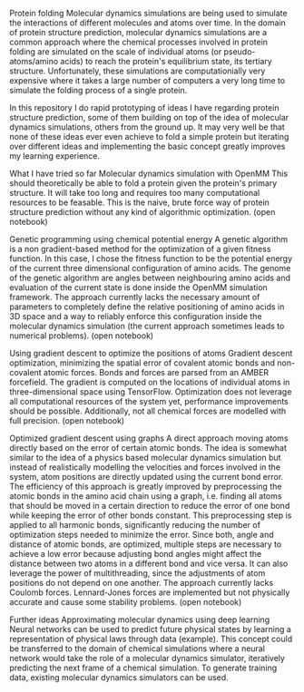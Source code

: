 Protein folding
Molecular dynamics simulations are being used to simulate the interactions of different molecules and atoms over time. In the domain of protein structure prediction, molecular dynamics simulations are a common approach where the chemical processes involved in protein folding are simulated on the scale of individual atoms (or pseudo-atoms/amino acids) to reach the protein's equilibrium state, its tertiary structure. Unfortunately, these simulations are computationially very expensive where it takes a large number of computers a very long time to simulate the folding process of a single protein.

In this repository I do rapid prototyping of ideas I have regarding protein structure prediction, some of them building on top of the idea of molecular dynamics simulations, others from the ground up. It may very well be that none of these ideas ever even achieve to fold a simple protein but iterating over different ideas and implementing the basic concept greatly improves my learning experience.

What I have tried so far
Molecular dynamics simulation with OpenMM
This should theoretically be able to fold a protein given the protein's primary structure. It will take too long and requires too many computational resources to be feasable. This is the naive, brute force way of protein structure prediction without any kind of algorithmic optimization. (open notebook)

Genetic programming using chemical potential energy
A genetic algorithm is a non gradient-based method for the optimization of a given fitness function. In this case, I chose the fitness function to be the potential energy of the current three dimensional configuration of amino acids. The genome of the genetic algorithm are angles between neighbouring amino acids and evaluation of the current state is done inside the OpenMM simulation framework. The approach currently lacks the necessary amount of parameters to completely define the relative positioning of amino acids in 3D space and a way to reliably enforce this configuration inside the molecular dynamics simulation (the current approach sometimes leads to numerical problems). (open notebook)

Using gradient descent to optimize the positions of atoms
Gradient descent optimization, minimizing the spatial error of covalent atomic bonds and non-covalent atomic forces. Bonds and forces are parsed from an AMBER forcefield. The gradient is computed on the locations of individual atoms in three-dimensional space using TensorFlow. Optimization does not leverage all computational resources of the system yet, performance improvements should be possible. Additionally, not all chemical forces are modelled with full precision. (open notebook)

Optimized gradient descent using graphs
A direct approach moving atoms directly based on the error of certain atomic bonds. The idea is somewhat similar to the idea of a physics based molecular dynamics simulation but instead of realistically modelling the velocities and forces involved in the system, atom positions are directly updated using the current bond error. The efficiency of this approach is greatly improved by preprocessing the atomic bonds in the amino acid chain using a graph, i.e. finding all atoms that should be moved in a certain direction to reduce the error of one bond while keeping the error of other bonds constant. This preprocessing step is applied to all harmonic bonds, significantly reducing the number of optimization steps needed to minimize the error. Since both, angle and distance of atomic bonds, are optimized, multiple steps are necessary to achieve a low error because adjusting bond angles might affect the distance between two atoms in a different bond and vice versa. It can also leverage the power of multithreading, since the adjustments of atom positions do not depend on one another. The approach currently lacks Coulomb forces. Lennard-Jones forces are implemented but not physically accurate and cause some stability problems. (open notebook)

Further ideas
Approximating molecular dynamics using deep learning
Neural networks can be used to predict future physical states by learning a representation of physical laws through data (example). This concept could be transferred to the domain of chemical simulations where a neural network would take the role of a molecular dynamics simulator, iteratively predicting the next frame of a chemical simulation. To generate training data, existing molecular dynamics simulators can be used.


